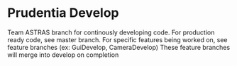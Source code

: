 # Prudentia Develop
Team ASTRAS branch for continously developing code. 
For production ready code, see master branch.
For specific features being worked on, see feature branches (ex: GuiDevelop, CameraDevelop)
These feature branches will merge into develop on completion
